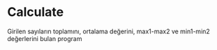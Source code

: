 # Calculate
Girilen sayıların toplamını, ortalama değerini, max1-max2 ve min1-min2 değerlerini bulan program
